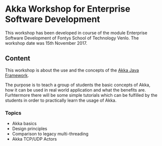# Akka Workshop for Enterprise Software Development

This workshop has been developed in course of the module Enterprise Software Development of Fontys School of Technology Venlo.
The workshop date was 15th November 2017.

## Content
This workshop is about the use and the concepts of the [Akka Java Framework](https://akka.io).

The purpose is to teach a group of students the basic concepts of Akka, how it can be used in real world application and what the benefits are. Furhtermore there will be some simple tutorials which can be fulfilled by the students in order to practically learn the usage of Akka.

### Topics
* Akka basics
* Design principles
* Comparison to legacy multi-threading
* Akka TCP/UDP Actors
